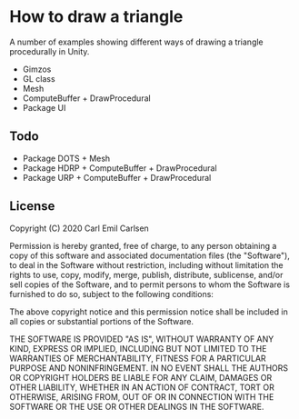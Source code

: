 How to draw a triangle
==========

A number of examples showing different ways of drawing a triangle procedurally in Unity.

- Gimzos
- GL class
- Mesh
- ComputeBuffer + DrawProcedural
- Package UI


Todo
-------
- Package DOTS + Mesh
- Package HDRP + ComputeBuffer + DrawProcedural
- Package URP + ComputeBuffer + DrawProcedural


License
-------

Copyright (C) 2020 Carl Emil Carlsen

Permission is hereby granted, free of charge, to any person obtaining a copy of
this software and associated documentation files (the "Software"), to deal in
the Software without restriction, including without limitation the rights to
use, copy, modify, merge, publish, distribute, sublicense, and/or sell copies of
the Software, and to permit persons to whom the Software is furnished to do so,
subject to the following conditions:

The above copyright notice and this permission notice shall be included in all
copies or substantial portions of the Software.

THE SOFTWARE IS PROVIDED "AS IS", WITHOUT WARRANTY OF ANY KIND, EXPRESS OR
IMPLIED, INCLUDING BUT NOT LIMITED TO THE WARRANTIES OF MERCHANTABILITY, FITNESS
FOR A PARTICULAR PURPOSE AND NONINFRINGEMENT. IN NO EVENT SHALL THE AUTHORS OR
COPYRIGHT HOLDERS BE LIABLE FOR ANY CLAIM, DAMAGES OR OTHER LIABILITY, WHETHER
IN AN ACTION OF CONTRACT, TORT OR OTHERWISE, ARISING FROM, OUT OF OR IN
CONNECTION WITH THE SOFTWARE OR THE USE OR OTHER DEALINGS IN THE SOFTWARE.